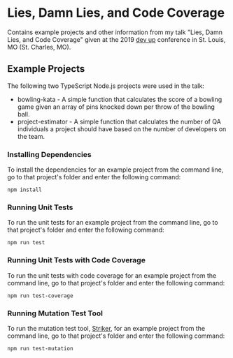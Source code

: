 # Lies, Damn Lies, and Code Coverage

Contains example projects and other information from my talk "Lies, Damn Lies, and Code Coverage" given at the 2019 [dev up](https://www.devupconf.org/) conference in St. Louis, MO (St. Charles, MO).

## Example Projects

The following two TypeScript Node.js projects were used in the talk:

- bowling-kata - A simple function that calculates the score of a bowling game given an array of pins knocked down per throw of the bowling ball.
- project-estimator - A simple function that calculates the number of QA individuals a project should have based on the number of developers on the team.

### Installing Dependencies

To install the dependencies for an example project from the command line, go to that project's folder and enter the following command:

```
npm install
```

### Running Unit Tests

To run the unit tests for an example project from the command line, go to that project's folder and enter the following command:

```
npm run test
```

### Running Unit Tests with Code Coverage

To run the unit tests with code coverage for an example project from the command line, go to that project's folder and enter the following command:

```
npm run test-coverage
```

### Running Mutation Test Tool

To run the mutation test tool, [Striker](https://stryker-mutator.io/), for an example project from the command line, go to that project's folder and enter the following command:

```
npm run test-mutation
```
